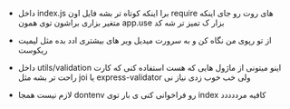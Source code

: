 - داخل index.js برا اینکه کوتاه تر بشه فایل  اون require های روت رو جای اینکه متغیر بزاری براشون توی همون app.use بزار ک تمیز تر شه کد

 - از تو رپوی من نگاه کن و به سرورت میدیل ویر های بیشتری ادد بده مثل لیمیت ریکوست

 - داخل  utils/validation  اینو میتونی از ماژول هایی که هست استفاده کنی که کارت راحت تر بشه 
 مثل joi یا express-validator ولی خب خوب زدی نیاز نی

 - لازم نیست همجا dontenv رو فراخوانی کنی ی بار توی index کافیه مرددددد